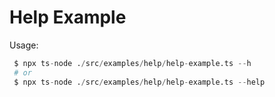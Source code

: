 # Help Example

Usage:

```s
 $ npx ts-node ./src/examples/help/help-example.ts --h
 # or
 $ npx ts-node ./src/examples/help/help-example.ts --help
```
